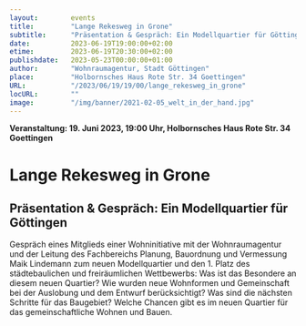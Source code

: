 ```yaml
---
layout:        events
title:         "Lange Rekesweg in Grone"
subtitle:      "Präsentation & Gespräch: Ein Modellquartier für Göttingen"
date:          2023-06-19T19:00:00+02:00
etime:         2023-06-19T20:30:00+02:00
publishdate:   2023-05-23T00:00:00+01:00
author:        "Wohnraumagentur, Stadt Göttingen"
place:         "Holbornsches Haus Rote Str. 34 Goettingen"
URL:           "/2023/06/19/19/00/lange_rekesweg_in_grone"
locURL:        ""
image:         "/img/banner/2021-02-05_welt_in_der_hand.jpg"
---
```


**Veranstaltung: 19. Juni 2023, 19:00 Uhr, Holbornsches Haus Rote Str. 34 Goettingen**

Lange Rekesweg in Grone
===========

Präsentation & Gespräch: Ein Modellquartier für Göttingen
-----------
Gespräch eines Mitglieds einer Wohninitiative mit der Wohnraumagentur und der Leitung des Fachbereichs Planung, Bauordnung und Vermessung Maik Lindemann zum neuen Modellquartier und den 1. Platz des städtebaulichen und freiräumlichen Wettbewerbs: Was ist das Besondere an diesem neuen Quartier? Wie wurden neue Wohnformen und Gemeinschaft bei der Auslobung und dem Entwurf berücksichtigt? Was sind die nächsten Schritte für das Baugebiet? Welche Chancen gibt es im neuen Quartier für das gemeinschaftliche Wohnen und Bauen.

